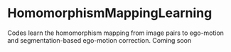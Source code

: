 # HomomorphismMappingLearning
Codes learn the homomorphism mapping from image pairs to ego-motion and segmentation-based ego-motion correction.
Coming soon
